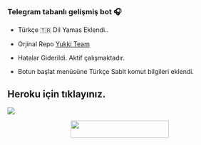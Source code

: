 ### Telegram tabanlı gelişmiş bot 🎧

- Türkçe 🇹🇷 Dil Yamas Eklendi.. 

- Orjinal Repo [Yukki Team](https://github.com/TeamYukki/YukkiMusicBot) 

-  Hatalar Giderildi. Aktif çalışmaktadır. 
- Botun başlat menüsüne Türkçe Sabit komut bilgileri eklendi. 

## Heroku için tıklayınız. 
<img src="https://i.ibb.co/khRz42f/Turkish-Voice.jpg">

<p align="center"><a href="https://heroku.com/deploy?template=https://github.com/codeslagon/TaliaMusic_Pro"> <img src="https://img.shields.io/badge/Deploy%20To%20Heroku-Green?style=for-the-badge&logo=heroku" width="220" height="38.45"/></a></p>
  

